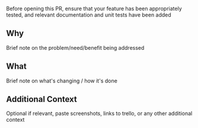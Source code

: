 Before opening this PR, ensure that your feature has been appropriately tested, and relevant documentation and unit tests have been added

## Why

Brief note on the problem/need/benefit being addressed

## What

Brief note on what's changing / how it's done

## Additional Context

Optional if relevant, paste screenshots, links to trello, or any other additional context
